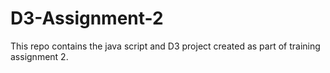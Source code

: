 # D3-Assignment-2
This repo contains the java script and D3 project created as part of training assignment 2.
